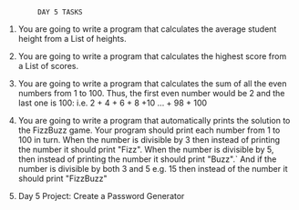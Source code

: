 			DAY 5 TASKS
1) You are going to write a program that calculates the average student height from a List of heights.

2) You are going to write a program that calculates the highest score from a List of scores.

3) You are going to write a program that calculates the sum of all the even numbers from 1 to 100. Thus, the first even number would be 2 and the last one is 100:
i.e. 2 + 4 + 6 + 8 +10 ... + 98 + 100

4) You are going to write a program that automatically prints the solution to the FizzBuzz game.
Your program should print each number from 1 to 100 in turn.
When the number is divisible by 3 then instead of printing the number it should print "Fizz".
When the number is divisible by 5, then instead of printing the number it should print "Buzz".`
  And if the number is divisible by both 3 and 5 e.g. 15 then instead of the number it should print "FizzBuzz"

5) Day 5 Project: Create a Password Generator

